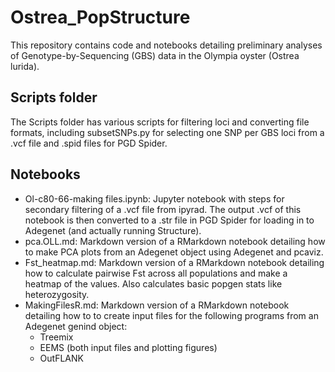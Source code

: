 # Ostrea_PopStructure
This repository contains code and notebooks detailing preliminary analyses of Genotype-by-Sequencing (GBS) data in the Olympia oyster (Ostrea lurida).

## Scripts folder
The Scripts folder has various scripts for filtering loci and converting file formats, including subsetSNPs.py for selecting one SNP per GBS loci from a .vcf file and .spid files for PGD Spider.

## Notebooks
* Ol-c80-66-making files.ipynb: Jupyter notebook with steps for secondary filtering of a .vcf file from ipyrad. The output .vcf of this notebook is then converted to a .str file in PGD Spider for loading in to Adegenet (and actually running Structure).
* pca.OLL.md: Markdown version of a RMarkdown notebook detailing how to make PCA plots from an Adegenet object using Adegenet and pcaviz.
* Fst_heatmap.md: Markdown version of a RMarkdown notebook detailing how to calculate pairwise Fst across all populations and make a heatmap of the values. Also calculates basic popgen stats like heterozygosity.
* MakingFilesR.md: Markdown version of a RMarkdown notebook detailing how to to create input files for the following programs from an Adegenet genind object:
  * Treemix
  * EEMS (both input files and plotting figures)
  * OutFLANK



